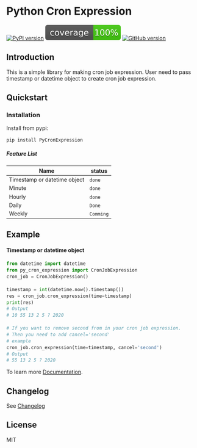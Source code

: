 # Python Cron Expression
[![PyPI version](https://badge.fury.io/py/PyCronExpression.svg)](https://badge.fury.io/py/PyCronExpression)
![Coverage](docs/coverage.svg)
[![GitHub version](https://badge.fury.io/gh/vubon%2FPyCronExpression.svg)](https://badge.fury.io/gh/vubon%2FPyCronExpression)

## Introduction
This is a simple library for making cron job expression. 
User need to pass timestamp or datetime object to create cron job expression. 

## Quickstart
### Installation
Install from pypi: 
```shell script
pip install PyCronExpression
```

##### Feature List

| Name                                 | status     
| ---                                  | ---        
| Timestamp or datetime object         | `done`       
| Minute                               | `done`      
| Hourly                               | `done`       
| Daily                                | `Done` 
| Weekly                               | `Comming`        

## Example 

#### Timestamp or datetime object
```python
from datetime import datetime
from py_cron_expression import CronJobExpression
cron_job = CronJobExpression()

timestamp = int(datetime.now().timestamp())
res = cron_job.cron_expression(time=timestamp)
print(res)
# Output 
# 10 55 13 2 5 ? 2020

# If you want to remove second from in your cron job expression. 
# Then you need to add cancel='second'
# example
cron_job.cron_expression(time=timestamp, cancel='second')
# Output 
# 55 13 2 5 ? 2020
```
To learn more [Documentation](./docs/guide.md).

## Changelog
See [Changelog](CHANGELOG.md)

## License
MIT